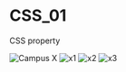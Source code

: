 # CSS_01
CSS property

![Campus X](https://user-images.githubusercontent.com/66555692/86542158-bd17a400-bf30-11ea-82a9-e6df768d355d.gif)
![x1](https://user-images.githubusercontent.com/66555692/86542542-251bb980-bf34-11ea-97ce-7402de02872e.png)
![x2](https://user-images.githubusercontent.com/66555692/86542545-2baa3100-bf34-11ea-85bc-89ed87fa2dda.png)
![x3](https://user-images.githubusercontent.com/66555692/86542547-2c42c780-bf34-11ea-9d2b-6e0834e3a972.png)

